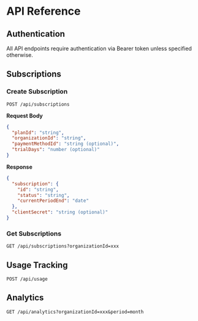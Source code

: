 # API Reference

## Authentication
All API endpoints require authentication via Bearer token unless specified otherwise.

## Subscriptions
### Create Subscription
`POST /api/subscriptions`

**Request Body**
```json
{
  "planId": "string",
  "organizationId": "string",
  "paymentMethodId": "string (optional)",
  "trialDays": "number (optional)"
}
```

**Response**
```json
{
  "subscription": {
    "id": "string",
    "status": "string",
    "currentPeriodEnd": "date"
  },
  "clientSecret": "string (optional)"
}
```

### Get Subscriptions
`GET /api/subscriptions?organizationId=xxx`

## Usage Tracking
`POST /api/usage`

## Analytics
`GET /api/analytics?organizationId=xxx&period=month`
